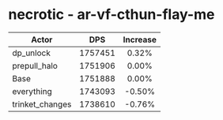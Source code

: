 # necrotic - ar-vf-cthun-flay-me
| Actor | DPS | Increase |
|---|:---:|:---:|
|dp_unlock|1757451|0.32%|
|prepull_halo|1751906|0.00%|
|Base|1751888|0.00%|
|everything|1743093|-0.50%|
|trinket_changes|1738610|-0.76%|
